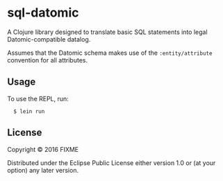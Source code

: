 # sql-datomic

A Clojure library designed to translate basic SQL statements into
legal Datomic-compatible datalog.

Assumes that the Datomic schema makes use of the `:entity/attribute`
convention for all attributes.

## Usage

To use the REPL, run:
```
  $ lein run
```

## License

Copyright © 2016 FIXME

Distributed under the Eclipse Public License either version 1.0 or (at
your option) any later version.
